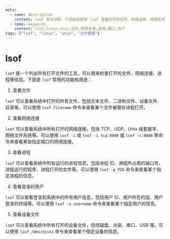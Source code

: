 ```yaml
---
meta:
  - name: description
    content: lsof 命令详解，介绍如何使用 lsof 查看打开的文件、网络连接、进程和用户信息
  - name: keywords
    content: lsof,linux,unix,文件,网络连接,进程,端口,用户
tags: ["lsof", "linux", "unix", "文件管理"]
---
```


# lsof


`lsof` 是一个列出所有打开文件的工具，可以用来检查打开的文件、网络连接、进程等信息。下面是 `lsof` 常用的功能和用途：


<ImgView title="lsof" url="https://1.z.wiki/autoupload/20230708/BlFy.450X800-image.png" />


1. 查看文件

`lsof` 可以查看系统中打开的所有文件，包括文本文件、二进制文件、设备文件、目录等。可以使用 `lsof filename` 命令来查看某个文件被哪些进程打开。

2. 查看网络连接

`lsof` 可以查看系统中所有打开的网络连接，包括 TCP、UDP、Unix 域套接字、网络文件系统等。可以使用 `lsof -i` 或 `lsof -i tcp:8080` 或 `lsof -i:8080` 等命令来查看某些指定端口的网络连接。

3. 查看进程

`lsof` 可以查看系统中所有运行的进程信息，包括进程 ID、进程所占用的端口号、进程运行的程序、进程打开的文件等。可以使用 `lsof -p PID` 命令来查看某个指定进程的信息。

4. 查看登录的用户

`lsof` 可以查看登录到系统中的所有用户信息，包括用户 ID、用户所在的组、用户登录的终端等。可以使用 `lsof -u username` 命令来查看某个指定用户的信息。

5. 查看设备文件

`lsof` 可以查看系统中所有打开的设备文件，包括磁盘、光驱、串口、USB 等。可以使用 `lsof /dev/disk1` 命令来查看某个指定设备的信息。
